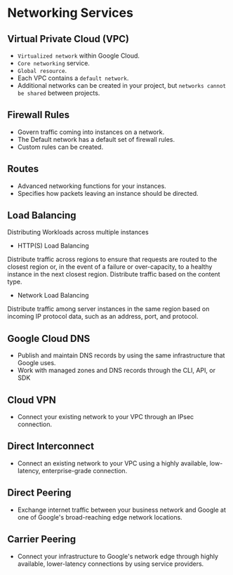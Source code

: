 # Networking Services

## Virtual Private Cloud (VPC)

- `Virtualized network` within Google Cloud.
- `Core networking` service.
- `Global resource`.
- Each VPC contains a `default network`.
- Additional networks can be created in your project, but `networks cannot be shared` between projects. 

## Firewall Rules

- Govern traffic coming into instances on a network.
- The Default network has a default set of firewall rules.
- Custom rules can be created.

## Routes

- Advanced networking functions for your instances.
- Specifies how packets leaving an instance should be directed.

## Load Balancing

Distributing Workloads across multiple instances 

- HTTP(S) Load Balancing

Distribute traffic across regions to ensure that requests are routed to the closest region or, in the event of a failure or over-capacity, to a healthy instance in the next closest region.
Distribute traffic based on the content type.

- Network Load Balancing

Distribute traffic among server instances in the same region based on incoming IP protocol data, such as an address, port, and protocol.

## Google Cloud DNS

- Publish and maintain DNS records by using the same infrastructure that Google uses.
- Work with managed zones and DNS records through the CLI, API, or SDK 

## Cloud VPN

- Connect your existing network to your VPC through an IPsec connection. 

## Direct Interconnect

- Connect an existing network to your VPC using a highly available, low-latency, enterprise-grade connection. 

## Direct Peering

- Exchange internet traffic between your business network and Google at one of Google's broad-reaching edge network locations.

## Carrier Peering

- Connect your infrastructure to Google's network edge through highly available, lower-latency connections by using service providers.
